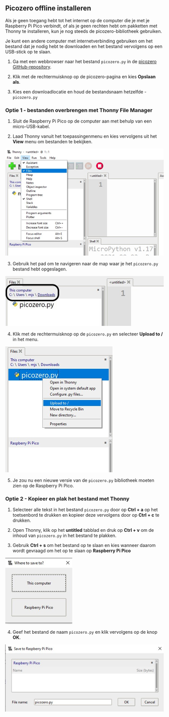 ## Picozero offline installeren

Als je geen toegang hebt tot het internet op de computer die je met je Raspberry Pi Pico verbindt, of als je geen rechten hebt om pakketten met Thonny te installeren, kun je nog steeds de picozero-bibliotheek gebruiken.

Je kunt een andere computer met internetverbinding gebruiken om het bestand dat je nodig hebt te downloaden en het bestand vervolgens op een USB-stick op te slaan.

1. Ga met een webbrowser naar het bestand `picozero.py` in de [picozero GitHub-repository](https://raw.githubusercontent.com/RaspberryPiFoundation/picozero/master/picozero/picozero.py?token=GHSAT0AAAAAABRLTKWZCT53CGKBFHMJGE54YSC762A).

2. Klik met de rechtermuisknop op de picozero-pagina en kies **Opslaan als**.

3. Kies een downloadlocatie en houd de bestandsnaam hetzelfde - `picozero.py`

### Optie 1 - bestanden overbrengen met Thonny File Manager

1. Sluit de Raspberry Pi Pico op de computer aan met behulp van een micro-USB-kabel.

2. Laad Thonny vanuit het toepassingenmenu en kies vervolgens uit het **View** menu om bestanden te bekijken.

![Het menu View is geselecteerd en files is aangevinkt](images/view_files.jpg)

3. Gebruik het pad om te navigeren naar de map waar je het `picozero.py` bestand hebt opgeslagen.

![Bestandspad gemarkeerd op het tabblad Files in Thonny](images/navigate_downloads.jpg)

4. Klik met de rechtermuisknop op de `picozero.py` en selecteer **Upload to /** in het menu.

![contextmenu weergegeven met upload to / geselecteerd](images/upload_files.jpg)

5. Je zou nu een nieuwe versie van de `picozero.py` bibliotheek moeten zien op de Raspberry Pi Pico.

### Optie 2 - Kopieer en plak het bestand met Thonny

1. Selecteer alle tekst in het bestand `picozero.py` door op **Ctrl + a** op het toetsenbord te drukken en kopieer deze vervolgens door op **Ctrl + c** te drukken.

2. Open Thonny, klik op het **untitled** tabblad en druk op **Ctrl + v** om de inhoud van `picozero.py` in het bestand te plakken.

3. Gebruik **Ctrl + s** om het bestand op te slaan en kies wanneer daarom wordt gevraagd om het op te slaan op **Raspberry Pi Pico**

![de opties voor opslaan worden weergegeven met deze computer en de Raspberry Pi Pico](images/save_to.jpg)

4. Geef het bestand de naam `picozero.py` en klik vervolgens op de knop **OK**.

![picozero.py getypt in het veld Filename en de knoppen OK en Cancel worden weergegeven](images/save_file.jpg)
